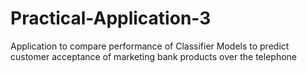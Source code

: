 # Practical-Application-3
Application to compare performance of Classifier Models to predict customer acceptance of marketing bank products over the telephone
